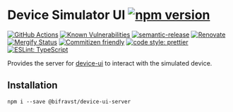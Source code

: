 # Device Simulator UI [![npm version](https://img.shields.io/npm/v/@bifravst/device-ui-server.svg)](https://www.npmjs.com/package/@bifravst/device-ui-server)

[![GitHub Actions](https://github.com/bifravst/device-ui-server/workflows/Test%20and%20Release/badge.svg)](https://github.com/bifravst/device-ui-server/actions)
[![Known Vulnerabilities](https://snyk.io/test/github/bifravst/device-ui-server/badge.svg)](https://snyk.io/test/github/bifravst/device-ui-server)
[![semantic-release](https://img.shields.io/badge/%20%20%F0%9F%93%A6%F0%9F%9A%80-semantic--release-e10079.svg)](https://github.com/semantic-release/semantic-release)
[![Renovate](https://img.shields.io/badge/renovate-enabled-brightgreen.svg)](https://renovatebot.com)
[![Mergify Status](https://img.shields.io/endpoint.svg?url=https://dashboard.mergify.io/badges/bifravst/device-ui-server&style=flat)](https://mergify.io)
[![Commitizen friendly](https://img.shields.io/badge/commitizen-friendly-brightgreen.svg)](http://commitizen.github.io/cz-cli/)
[![code style: prettier](https://img.shields.io/badge/code_style-prettier-ff69b4.svg)](https://github.com/prettier/prettier/)
[![ESLint: TypeScript](https://img.shields.io/badge/ESLint-TypeScript-blue.svg)](https://github.com/typescript-eslint/typescript-eslint)

Provides the server for [device-ui](https://github.com/bifravst/device-ui) to
interact with the simulated device.

## Installation

    npm i --save @bifravst/device-ui-server

